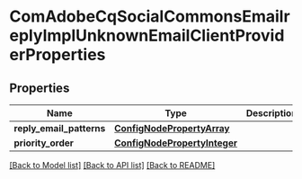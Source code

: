 # ComAdobeCqSocialCommonsEmailreplyImplUnknownEmailClientProviderProperties

## Properties
Name | Type | Description | Notes
------------ | ------------- | ------------- | -------------
**reply_email_patterns** | [**ConfigNodePropertyArray**](ConfigNodePropertyArray.md) |  | [optional] 
**priority_order** | [**ConfigNodePropertyInteger**](ConfigNodePropertyInteger.md) |  | [optional] 

[[Back to Model list]](../README.md#documentation-for-models) [[Back to API list]](../README.md#documentation-for-api-endpoints) [[Back to README]](../README.md)


